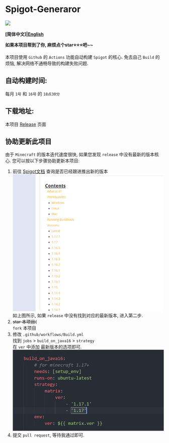 # Spigot-Generaror
![](https://shields.io//github/license/:user/:repo)

**[简体中文]|[English](./docs/README-EN.md)**

**如果本项目帮到了你, 麻烦点个star⭐⭐⭐吧~~**

本项目使用 `Github` 的 `Actions` 功能自动构建 `Spigot` 的核心.
免去自己 `Build` 的烦恼, 解决网络不通畅导致的构建失败问题.

## 自动构建时间:
每月 `1号` 和 `16号` 的 `18点30分`

## 下载地址:
本项目 [Release](https://github.com/Youkii-Chen/Spigot-Generaror/releases) 页面

## 协助更新此项目
由于 `Minecraft` 的版本迭代速度很快, 如果您发现 `release` 中没有最新的版本核心. 您可以按以下步骤协助更新本项目:
1. 前往 [Spigot文档](https://www.spigotmc.org/wiki/buildtools/) 查询是否已经跟进推出新的版本
   ![](./docs/versions.png)
   如上图所示, 如果 `release` 中没有找到对应的最新版本, 进入第二步.
2. <del>star 本项目(</del>  
`fork` 本项目
3. 修改 `.github/workflows/Build.yml`  
找到 `jobs` > `build_on_java16` > `strategy`  
在 `ver` 中添加 最新版本的选项即可.  
![](./docs/ver.png)
4. 提交 `pull request`, 等待我通过即可.